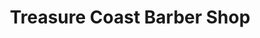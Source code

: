 ---
title: "Treasure Coast Barber Shop"
url: /vero-beach/treasure-coast-barber-shop/
shop: Friseur
---